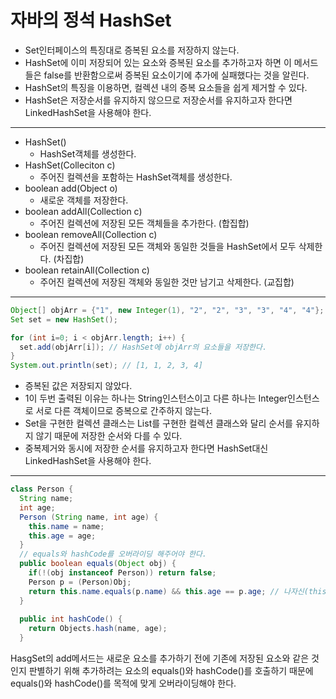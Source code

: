 # 자바의 정석 HashSet

* Set인터페이스의 특징대로 증복된 요소를 저장하지 않는다.
* HashSet에 이미 저장되어 있는 요소와 증복된 요소를 추가하고자 하면 이 메서드들은 false를 반환함으로써 증복된 요소이기에 추가에 실패했다는 것을 알린다.
* HashSet의 특징을 이용하면, 컬렉션 내의 증복 요소들을 쉽게 제거할 수 있다.
* HashSet은 저장순서를 유지하지 않으므로 저장순서를 유지하고자 한다면 LinkedHashSet을 사용해야 한다.

* * *
* HashSet()
  * HashSet객체를 생성한다.
* HashSet(Colleciton c)
  * 주어진 컬렉션을 포함하는 HashSet객체를 생성한다.
* boolean add(Object o)
  * 새로운 객체를 저장한다.
* boolean addAll(Collection c)
  * 주어진 컬렉션에 저장된 모든 객체들을 추가한다. (합집합)
* boolean removeAll(Collection c)
  * 주어진 컬렉션에 저장된 모든 객체와 동일한 것들을 HashSet에서 모두 삭제한다. (차집합)
* boolean retainAll(Collection c)
  * 주어진 컬렉션에 저장된 객체와 동일한 것만 남기고 삭제한다. (교집합)
* * * 

```java
Object[] objArr = {"1", new Integer(1), "2", "2", "3", "3", "4", "4"};
Set set = new HashSet();

for (int i=0; i < objArr.length; i++) {
  set.add(objArr[i]); // HashSet에 objArr의 요소들을 저장한다.
}
System.out.println(set); // [1, 1, 2, 3, 4]
```

* 증복된 값은 저장되지 않았다.
* 1이 두번 출력된 이유는 하나는 String인스턴스이고 다른 하나는 Integer인스턴스로 서로 다른 객체이므로 증복으로 간주하지 않는다.
* Set을 구현한 컬렉션 클래스는 List를 구현한 컬렉션 클래스와 달리 순서를 유지하지 않기 때문에 저장한 순서와 다를 수 있다.
* 중복제거와 동시에 저장한 순서를 유지하고자 한다면 HashSet대신 LinkedHashSet을 사용해야 한다.
* * *

```java
class Person {
  String name;
  int age;
  Person (String name, int age) {
    this.name = name;
    this.age = age;
  }
  // equals와 hashCode를 오버라이딩 해주어야 한다.
  public boolean equals(Object obj) {
    if(!(obj instanceof Person)) return false;
    Person p = (Person)Obj;
    return this.name.equals(p.name) && this.age == p.age; // 나자신(this)의 이름과 나이를 p와 비교
  }
  
  public int hashCode() {
    return Objects.hash(name, age);
  }
```

HasgSet의 add메서드는 새로운 요소를 추가하기 전에 기존에 저장된 요소와 같은 것인지 판별하기 위해 추가하려는 요소의 equals()와 hashCode()를 호출하기 때문에 
equals()와 hashCode()를 목적에 맞게 오버라이딩해야 한다.
  

